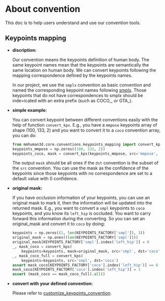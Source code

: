 # About convention

This doc is to help users understand and use our convention tools.

## Keypoints mapping
- **discription:**

    Our convention means the keypoints definition of human body. The same keypoint names mean that the keypoints are semantically the same location on human body. We can convert keypoints following the mapping correspondence defined by the keypoints names.

    In our project, we use the `smplx` convention as basic convention and named the corresponding keypoint names following [smplx](mmhuman3d/core/conventions/keypoints_mapping/smplx.py). Those keypoints that do not have correspondences to smplx should be inde=icated with an extra prefix (such as COCO_, or GTA_).

- **simple example:**

    You can convert keypoint between different conventions easily with the help of function `convert_kps`. E.g., you have a `mmpose` keypoints array of shape (100, 133, 2) and you want to convert it to a `coco` convention array, you can do:
    ```python
    from mmhuman3d.core.conventions.keypoints_mapping import convert_kps
    keypoints_mmpose = np.zeros((100, 133, 2))
    keypoints_coco, mask = convert_kps(keypoints_mmpose, src='mmpose', dst='coco')
    ```
    The output `mask` should be all ones if the `dst` convention is the subset of the `src` convention.
    You can use the mask as the confidence of the keypoints since those keypoints with no correspondence are set to a default value with 0 confidence.
- **original mask:**

    If you have occlusion information of your keypoints, you can use an original mask to mark it, then the information will be updated into the returned mask.
    E.g., you want to convert a `smpl` keypoints to `coco` keypoints, and you know its `left_hip` is occluded. You want to carry forward this information during the converting. So you can set an original_mask and convert it to `coco` by doing:

    ```python
    keypoints = np.zeros((1, len(KEYPOINTS_FACTORY['smpl']), 3))
    original_mask = np.ones((len(KEYPOINTS_FACTORY['smpl'])))
    original_mask[KEYPOINTS_FACTORY['smpl'].index('left_hip')] = 0
    _, mask_coco = convert_kps(
        keypoints=keypoints, mask=original_mask, src='smpl', dst='coco')
    _, mask_coco_full = convert_kps(
        keypoints=keypoints, src='smpl', dst='coco')
    assert mask_coco[KEYPOINTS_FACTORY['coco'].index('left_hip')] == 0
    mask_coco[KEYPOINTS_FACTORY['coco'].index('left_hip')] = 1
    assert (mask_coco == mask_coco_full).all()
    ```

- **convert with your defined convention:**

    Please refer to [customize_keypoints_convention](docs/customize_keypoints_convention.md).
